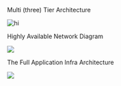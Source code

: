 

Multi (three) Tier Architecture 

 ![hi](https://github.com/nvaws/labs/blob/main/images/ThreeTierArchitecture.png)
 
Highly Available Network Diagram 

 ![](https://github.com/nvaws/labs/blob/main/images/NetworkDiagram.png)
 
The Full Application Infra Architecture

 ![](https://github.com/nvaws/labs/blob/main/images/FullArchitectecture.png)
